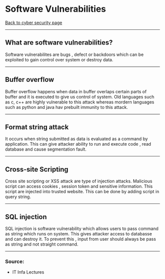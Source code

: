 # Software Vulnerabilities
[Back to cyber security page](Cyber%20security.md)
- --
## What are software vulnerabilities?
Software vulnerabilites are bugs , defect or backdoors which can be exploited to gain control over system or destroy data.
- --
## Buffer overflow
Buffer overflow happens when data in buffer overlaps certain parts of buffer and it is executed to give us control of system. Old languages such as c, c++ are highly vulnerable to this attack whereas mordern languages such as python and java hav prebuilt immunity to this attack.
- --
## Format string attack
It occurs when string submitted as data is evaluated as a command by application. This can give attacker ability to run and execute code , read database and cause segmentation fault.
- --
## Cross-site Scripting 
Cross site scripting or XSS attack are type of injection attacks. Malicious script can access cookies , session token and sensitive information. This script are injected into trusted website. This can be done by adding script in query string.
- --
## SQL injection
SQL injection is software vulnerability which allows users to pass command as string which runs on system. This gives attacker access to databasse and can destroy it. To prevent this , input from user should always be pass as string and not straight command.
- --
### Source:
- IT Infa Lectures
